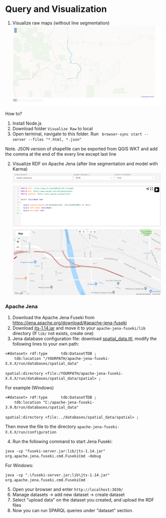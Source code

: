 # Query and Visualization 
1. Visualize raw maps (without line segmentation)
![](https://github.com/usc-isi-i2/linked-maps/blob/master/0%20-%20Misc/photos/Untitled.png)

How to?
1. Install Node.js
2. Download folder ```Visualize Raw``` to local 
3. Open terminal, navigate to this folder. Run ``` browser-sync start --server --files "*.html, *.json"```

Note. JSON version of shapefile can be exported from QGIS WKT and add the comma at the end of the every  line except last line

2. Visualize RDF on Apache Jena (after line segmentation and model with Karma)
![](https://github.com/usc-isi-i2/linked-maps/blob/master/0%20-%20Misc/photos/jena_visualize.png)

### Apache Jena

1. Download the Apache Jena Fuseki from https://jena.apache.org/download/#apache-jena-fuseki
2. Download [jts-1.14.jar](https://github.com/usc-isi-i2/linked-maps/blob/master/rdf_pipeline/jts-1.14.jar) and move it to your `apache-jena-fuseki/lib` directory (If `lib/` not exists, create one)
3. Jena database configuration file: download [spatial_data.ttl](https://github.com/usc-isi-i2/linked-maps/blob/master/rdf_pipeline/spatial_data.ttl), modify the following lines to your own path:
```
<#dataset> rdf:type      tdb:DatasetTDB ;
    tdb:location "/YOURPATH/apache-jena-fuseki-X.X.X/run/databases/spatial_data"     .
    
spatial:directory <file:/YOURPATH/apache-jena-fuseki-X.X.X/run/databases/spatial_data/spatial> ;
```

For example (Windows)
```
<#dataset> rdf:type      tdb:DatasetTDB ;
    tdb:location "C:/apache-jena-fuseki-3.9.0/run/databases/spatial_data"  
    
spatial:directory <file:../databases/spatial_data/spatial> ;
```

Then move the file to the directory `apache-jena-fuseki-X.X.X/run/configuration`

4. Run the following command to start Jena Fuseki:
```
java -cp "fuseki-server.jar:lib/jts-1.14.jar" org.apache.jena.fuseki.cmd.FusekiCmd -debug
```
For Windows:
```
java -cp ".\fuseki-server.jar;lib\jts-1.14.jar" org.apache.jena.fuseki.cmd.FusekiCmd
```
5. Open your browser and enter `http://localhost:3030/`
6. Manage datasets -> add new dataset -> create dataset
7. Select "upload data" on the dataset you created, and upload the RDF files
8. Now you can run SPARQL queries under "dataset" section.
